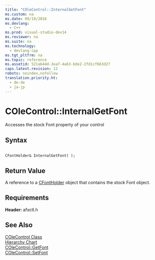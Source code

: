 ```yaml
---
title: "COleControl::InternalGetFont"
ms.custom: na
ms.date: 09/19/2016
ms.devlang: 
  - C++
ms.prod: visual-studio-dev14
ms.reviewer: na
ms.suite: na
ms.technology: 
  - devlang-cpp
ms.tgt_pltfrm: na
ms.topic: reference
ms.assetid: 521a644d-3ea7-4a63-bde2-2fd1cf663d27
caps.latest.revision: 12
robots: noindex,nofollow
translation.priority.ht: 
  - de-de
  - ja-jp
---
```

# COleControl::InternalGetFont
Accesses the stock Font property of your control  
  
## Syntax  
  
```  
  
CFontHolder& InternalGetFont( );  
```  
  
## Return Value  
 A reference to a [CFontHolder](../vs140/CFontHolder-Class.md) object that contains the stock Font object.  
  
## Requirements  
 **Header:** afxctl.h  
  
## See Also  
 [COleControl Class](../vs140/COleControl-Class.md)   
 [Hierarchy Chart](../vs140/Hierarchy-Chart.md)   
 [COleControl::GetFont](../vs140/COleControl--GetFont.md)   
 [COleControl::SetFont](../vs140/COleControl--SetFont.md)